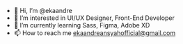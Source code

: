 - 👋 Hi, I’m @ekaandre
- 👀 I’m interested in UI/UX Designer, Front-End Developer
- 🌱 I’m currently learning Sass, Figma, Adobe XD
- 📫 How to reach me ekaandreansyahofficial@gmail.com

